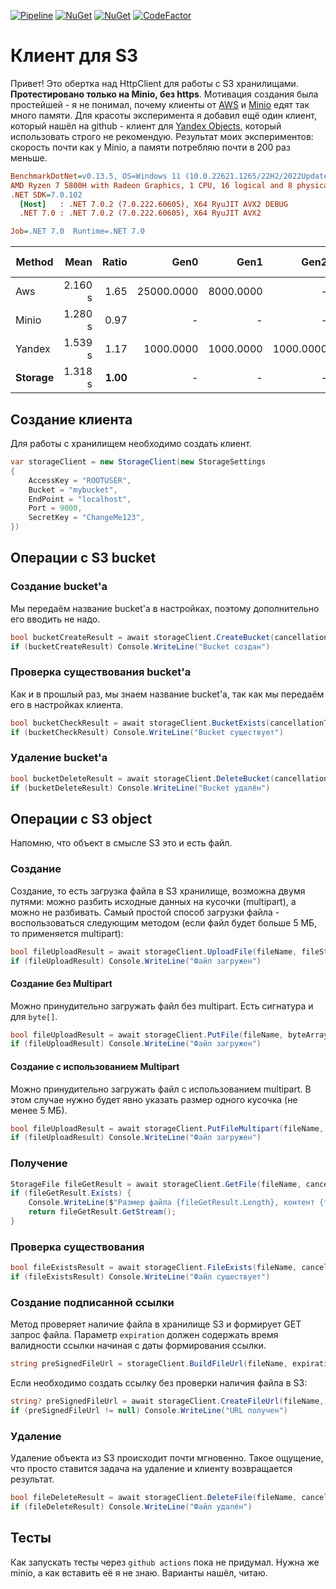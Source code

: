 
[![Pipeline](https://github.com/teoadal/local/workflows/.NET%20Core/badge.svg?branch=master)](https://github.com/teoadal/storage/actions)
[![NuGet](https://img.shields.io/nuget/v/Storages3.svg)](https://www.nuget.org/packages/Storages3) 
[![NuGet](https://img.shields.io/nuget/dt/Storages3.svg)](https://www.nuget.org/packages/Storages3)
[![CodeFactor](https://www.codefactor.io/repository/github/teoadal/storage/badge)](https://www.codefactor.io/repository/github/teoadal/storage)

# Клиент для S3

Привет! Это обертка над HttpClient для работы с S3 хранилищами. **Протестировано только на Minio, без https**. Мотивация создания была простейшей - я не понимал, почему клиенты от [AWS](https://docs.aws.amazon.com/sdk-for-net/v3/developer-guide/welcome.html) и [Minio](https://github.com/minio/minio-dotnet) едят так много памяти. Для красоты эксперимента я добавил ещё один клиент, который нашёл на github - клиент для [Yandex Objects](https://github.com/DubZero/AspNetCore.Yandex.ObjectStorage), который использовать строго не рекомендую. Результат моих экспериментов: скорость почти как у Minio, а памяти потребляю почти в 200 раз меньше.

```ini
BenchmarkDotNet=v0.13.5, OS=Windows 11 (10.0.22621.1265/22H2/2022Update/SunValley2)
AMD Ryzen 7 5800H with Radeon Graphics, 1 CPU, 16 logical and 8 physical cores
.NET SDK=7.0.102
  [Host]   : .NET 7.0.2 (7.0.222.60605), X64 RyuJIT AVX2 DEBUG
  .NET 7.0 : .NET 7.0.2 (7.0.222.60605), X64 RyuJIT AVX2

Job=.NET 7.0  Runtime=.NET 7.0 
```

| Method  |    Mean | Ratio |       Gen0 |      Gen1 |      Gen2 |     Allocated | Alloc Ratio |
|---------|--------:|------:|-----------:|----------:|----------:|--------------:|------------:|
| Aws     | 2.160 s |  1.65 | 25000.0000 | 8000.0000 |         - |  207325.71 KB |      254.56 |
| Minio   | 1.280 s |  0.97 |          - |         - |         - |  279978.45 KB |      343.76 |
| Yandex  | 1.539 s |  1.17 |  1000.0000 | 1000.0000 | 1000.0000 | 1033076.55 KB |    1,268.43 |
| **Storage** | 1.318 s |  **1.00** |          - |         - |         - |     **814.45 KB** |        **1.00** |


## Создание клиента

Для работы с хранилищем необходимо создать клиент.

```csharp
var storageClient = new StorageClient(new StorageSettings
{
    AccessKey = "ROOTUSER",
    Bucket = "mybucket",
    EndPoint = "localhost",
    Port = 9000,
    SecretKey = "ChangeMe123",
})
```

## Операции с S3 bucket

### Создание bucket'a

Мы передаём название bucket'a в настройках, поэтому дополнительно его вводить не надо.

```csharp
bool bucketCreateResult = await storageClient.CreateBucket(cancellationToken);
if (bucketCreateResult) Console.WriteLine("Bucket создан")
```

### Проверка существования bucket'a 

Как и в прошлый раз, мы знаем название bucket'a, так как мы передаём его в настройках клиента.

```csharp
bool bucketCheckResult = await storageClient.BucketExists(cancellationToken);
if (bucketCheckResult) Console.WriteLine("Bucket существует")
```

### Удаление bucket'a

```csharp
bool bucketDeleteResult = await storageClient.DeleteBucket(cancellationToken);
if (bucketDeleteResult) Console.WriteLine("Bucket удалён")
```

## Операции с S3 object

Напомню, что объект в смысле S3 это и есть файл.

### Создание

Создание, то есть загрузка файла в S3 хранилище, возможна двумя путями: можно разбить исходные данных на кусочки (multipart), а можно не разбивать. Самый простой способ загрузки файла - воспользоваться следующим методом (если файл будет больше 5 МБ, то применяется multipart): 

```csharp
bool fileUploadResult = await storageClient.UploadFile(fileName, fileStream, fileContentType, cancellationToken);
if (fileUploadResult) Console.WriteLine("Файл загружен")
```

#### Создание без Multipart

Можно принудительно загружать файл без multipart. Есть сигнатура и для ``byte[]``. 

```csharp
bool fileUploadResult = await storageClient.PutFile(fileName, byteArray, fileContentType, cancellationToken);
if (fileUploadResult) Console.WriteLine("Файл загружен")
```

#### Создание с использованием Multipart

Можно принудительно загружать файл с использованием multipart. В этом случае нужно будет явно указать размер одного кусочка (не менее 5 МБ).

```csharp
bool fileUploadResult = await storageClient.PutFileMultipart(fileName, fileStream, fileContentType, partSize, cancellationToken);
if (fileUploadResult) Console.WriteLine("Файл загружен")
```

### Получение

```csharp
StorageFile fileGetResult = await storageClient.GetFile(fileName, cancellationToken);
if (fileGetResult.Exists) {
    Console.WriteLine($"Размер файла {fileGetResult.Length}, контент {fileGetResult.ContetType}");
    return fileGetResult.GetStream();
}
```

### Проверка существования

```csharp
bool fileExistsResult = await storageClient.FileExists(fileName, cancellationToken);
if (fileExistsResult) Console.WriteLine("Файл существует")
```

### Создание подписанной ссылки

Метод проверяет наличие файла в хранилище S3 и формирует GET запрос файла. Параметр `expiration` должен содержать время валидности ссылки начиная с даты формирования ссылки.

```csharp
string preSignedFileUrl = storageClient.BuildFileUrl(fileName, expiration);
```

Если необходимо создать ссылку без проверки наличия файла в S3:

```csharp
string? preSignedFileUrl = await storageClient.CreateFileUrl(fileName, expiration, cancellationToken);
if (preSignedFileUrl != null) Console.WriteLine("URL получен")
```

### Удаление

Удаление объекта из S3 происходит почти мгновенно. Такое ощущение, что просто ставится задача на удаление и клиенту возвращается результат.

```csharp
bool fileDeleteResult = await storageClient.DeleteFile(fileName, cancellationToken);
if (fileDeleteResult) Console.WriteLine("Файл удалён")
```

## Тесты

Как запускать тесты через ``github actions`` пока не придумал. Нужна же minio, а как вставить её я не знаю. Варианты нашёл, читаю.
